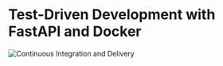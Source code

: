 # Test-Driven Development with FastAPI and Docker

![Continuous Integration and Delivery](https://github.com/ProtagonistOne/fastapi-tdd-docker/workflows/Continuous%20Integration%20and%20Delivery/badge.svg?branch=main)